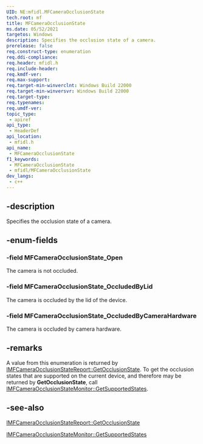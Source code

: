 ```yaml
---
UID: NE:mfidl.MFCameraOcclusionState
tech.root: mf
title: MFCameraOcclusionState
ms.date: 05/52/2021
targetos: Windows
description: Specifies the occlusion state of a camera.
prerelease: false
req.construct-type: enumeration
req.ddi-compliance: 
req.header: mfidl.h
req.include-header: 
req.kmdf-ver: 
req.max-support: 
req.target-min-winverclnt: Windows Build 22000
req.target-min-winversvr: Windows Build 22000
req.target-type: 
req.typenames: 
req.umdf-ver: 
topic_type:
 - apiref
api_type:
 - HeaderDef
api_location:
 - mfidl.h
api_name:
 - MFCameraOcclusionState
f1_keywords:
 - MFCameraOcclusionState
 - mfidl/MFCameraOcclusionState
dev_langs:
 - c++
---
```


## -description

Specifies the occlusion state of a camera.

## -enum-fields

### -field MFCameraOcclusionState_Open

The camera is not occluded.

### -field MFCameraOcclusionState_OccludedByLid

The camera is occluded by the lid of the device.

### -field MFCameraOcclusionState_OccludedByCameraHardware

The camera is occluded by camera hardware.

## -remarks

A value from this enumeration is returned by [IMFCameraOcclusionStateReport::GetOcclusionState](nf-mfidl-imfcameraocclusionstatereport-getocclusionstate.md). To get the occlusion states that are supported on the current device, and therefore may be returned by **GetOcclusionState**, call [IMFCameraOcclusionStateMonitor::GetSupportedStates](nf-mfidl-imfcameraocclusionstatemonitor-getsupportedstates.md).

## -see-also

[IMFCameraOcclusionStateReport::GetOcclusionState](nf-mfidl-imfcameraocclusionstatereport-getocclusionstate.md)

[IMFCameraOcclusionStateMonitor::GetSupportedStates](nf-mfidl-imfcameraocclusionstatemonitor-getsupportedstates.md)

